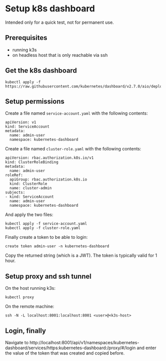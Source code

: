 # Setup k8s dashboard
Intended only for a quick test, not for permanent use.

## Prerequisites
* running k3s
* on headless host that is only reachable via ssh

## Get the k8s dashboard

```
kubectl apply -f https://raw.githubusercontent.com/kubernetes/dashboard/v2.7.0/aio/deploy/recommended.yaml
```

## Setup permissions

Create a file named `service-account.yaml` with the following contents:
```
apiVersion: v1
kind: ServiceAccount
metadata:
  name: admin-user
  namespace: kubernetes-dashboard
```

Create a file named `cluster-role.yaml` with the following contents:
```
apiVersion: rbac.authorization.k8s.io/v1
kind: ClusterRoleBinding
metadata:
  name: admin-user
roleRef:
  apiGroup: rbac.authorization.k8s.io
  kind: ClusterRole
  name: cluster-admin
subjects:
- kind: ServiceAccount
  name: admin-user
  namespace: kubernetes-dashboard
```

And apply the two files:
```
kubectl apply -f service-account.yaml
kubectl apply -f cluster-role.yaml
```

Finally create a token to be able to login:
```
create token admin-user -n kubernetes-dashboard
```
Copy the returned string (which is a JWT). The token is typically valid for 1 hour.

## Setup proxy and ssh tunnel

On the host running k3s:
```
kubectl proxy
```

On the remote machine:
```
ssh -N -L localhost:8001:localhost:8001 <user>@<k3s-host>
```

## Login, finally

Navigate to http://localhost:8001/api/v1/namespaces/kubernetes-dashboard/services/https:kubernetes-dashboard:/proxy/#/login and enter the value of the token that was created and copied before.
